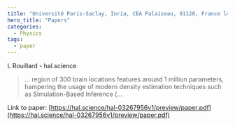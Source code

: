 ```yaml
---
title: "Université Paris-Saclay, Inria, CEA Palaiseau, 91120, France louis. rouillard-odera@ inria. fr"
hero_title: "Papers"
categories:
  - Physics
tags:
  - paper
---
```

L Rouillard - hal.science



>… region of 300 brain locations features around 1 million parameters, hampering the usage of modern density estimation techniques such as Simulation-Based Inference (…

Link to paper: [https://hal.science/hal-03267956v1/preview/paper.pdf](https://hal.science/hal-03267956v1/preview/paper.pdf)
